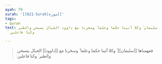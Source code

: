 ```yaml
---
ayah: 79
surah: '[[021-Surah|سورة]]'
tags:
- quran
text: ففهمناها سليمان ۚ وكلا آتينا حكما وعلما ۚ وسخرنا مع داوود الجبال يسبحن والطير
  ۚ وكنا فاعلين

---
```

> ففهمناها [[سليمان]] ۚ وكلا آتينا حكما وعلما ۚ وسخرنا مع [[داوود]] الجبال يسبحن والطير ۚ وكنا فاعلين
